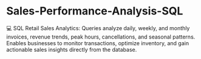 # Sales-Performance-Analysis-SQL
💻 SQL Retail Sales Analytics: Queries analyze daily, weekly, and monthly invoices, revenue trends, peak hours, cancellations, and seasonal patterns. Enables businesses to monitor transactions, optimize inventory, and gain actionable sales insights directly from the database.
